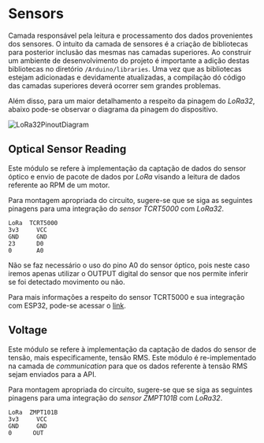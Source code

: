 # Sensors

Camada responsável pela leitura e processamento dos dados provenientes dos sensores.
O intuito da camada de sensores é a criação de bibliotecas para posterior inclusão das mesmas nas camadas superiores. Ao construir um ambiente de desenvolvimento do projeto é importante a adição destas bibliotecas no diretório `/Arduino/libraries`.
Uma vez que as bibliotecas estejam adicionadas e devidamente atualizadas, a compilação dó código das camadas superiores deverá ocorrer sem grandes problemas.

Além disso, para um maior detalhamento a respeito da pinagem do *LoRa32*, abaixo pode-se observar o diagrama da pinagem do dispositivo.

![LoRa32PinoutDiagram](https://user-images.githubusercontent.com/18063196/130385861-da05a071-3046-4306-8e74-78c8c67cb129.png)

## Optical Sensor Reading

Este módulo se refere à implementação da captação de dados do sensor óptico e envio de pacote de dados por *LoRa* visando a leitura de dados referente ao RPM de um motor.

Para montagem apropriada do circuito, sugere-se que se siga as seguintes pinagens para uma integração do *sensor TCRT5000* com *LoRa32*.

```
LoRa  TCRT5000
3v3     VCC
GND     GND
23      D0
0       A0
```

Não se faz necessário o uso do pino A0 do sensor óptico, pois neste caso iremos apenas utilizar o OUTPUT digital do sensor que nos permite inferir se foi detectado movimento ou não.

Para mais informações a respeito do sensor TCRT5000 e sua integração com ESP32, pode-se acessar o [link](https://diyi0t.com/tcrt5000-line-tracking-module-arduino-esp8266-esp32/).

## Voltage

Este módulo se refere à implementação da captação de dados do sensor de tensão, mais especificamente, tensão RMS. Este módulo é re-implementado na camada de _communication_ para que os dados referente à tensão RMS sejam enviados para a API.

Para montagem apropriada do circuito, sugere-se que se siga as seguintes pinagens para uma integração do *sensor ZMPT101B* com *LoRa32*.

```
LoRa  ZMPT101B
3v3     VCC
GND     GND
0      OUT
```
